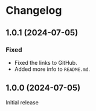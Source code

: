 # Changelog

## 1.0.1 (2024-07-05)

### Fixed

- Fixed the links to GitHub.
- Added more info to `README.md`.

## 1.0.0 (2024-07-05)

Initial release
